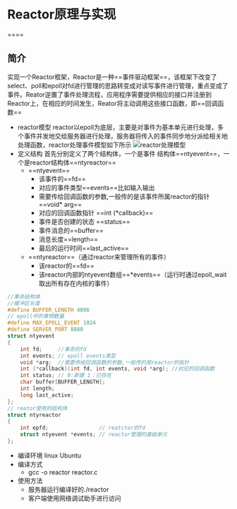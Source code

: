 # Reactor原理与实现 
====
## 简介
实现一个Reactor框架，Reactor是一种==事件驱动框架==，该框架下改变了select、poll和epoll对fd进行管理的思路转变成对读写事件进行管理，重点变成了事件。Reator逆置了事件处理流程，应用程序需要提供相应的接口并注册到Reactor上，在相应的时间发生，Reator将主动调用这些接口函数，即==回调函数==

* reactor模型
	reactor以epoll为底层，主要是对事件为基本单元进行处理，多个事件并发地交给服务器进行处理，服务器将传入的事件同步地分派给相关地处理函数，reactor处理事件模型如下所示
	![reactor处理模型](https://img-blog.csdnimg.cn/ba74dd1eda0844458ff56ca533dbe780.png?x-oss-process=image/watermark,type_d3F5LXplbmhlaQ,shadow_50,text_Q1NETiBA5L2V6JSa,size_20,color_FFFFFF,t_70,g_se,x_16#pic_center)
* 定义结构
	首先分别定义了两个结构体，一个是事件 结构体==ntyevent==，一个是reactor结构体==ntyreactor==
	* ==ntyevent==
		* 该事件的==fd==
		* 对应的事件类型==events==比如输入输出
		* 需要传给回调函数的参数,一般传的是该事件所属reactor的指针==void* arg==
		* 对应的回调函数指针 ==int (*callback)==
		* 事件是否创建的状态 ==status==
		* 事件消息的==buffer==
		* 消息长度==length==
		* 最后的运行时间==last_active==
	* ==ntyreactor==（通过reactor来管理所有的事件）
		* 该reactor的==fd==
		* 该reactor内部的ntyevent数组==*events==（运行时通过epoll_wait取出所有存在内核的事件）
```cpp
//事务结构体
//缓冲区长度
#define BUFFER_LENGTH 4096
// epoll中的事物数量
#define MAX_EPOLL_EVENT 1024
#define SERVER_PORT 8888
struct ntyevent
{
    int fd;     //事务的fd
    int events; // epoll events类型
    void *arg;  //需要传给回调函数的参数,一般传的是reactor的指针
    int (*callback)(int fd, int events, void *arg); //对应的回调函数
    int status; // 0:新建 1：已存在
    char buffer[BUFFER_LENGTH];
    int length;
    long last_active;
};
// reator使用的结构体
struct ntyreactor
{
    int epfd;                // reatctor的fd
    struct ntyevent *events; // reactor管理的基础单元
};
```


* 编译环境 linux Ubuntu 
* 编译方式
	* gcc -o reactor reactor.c
* 使用方法
	* 服务器运行编译好的./reactor
	* 客户端使用网络调试助手进行访问
